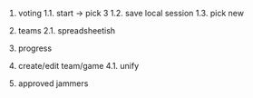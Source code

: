 
1. voting
1.1. start -> pick 3
1.2. save local session 
1.3. pick new

2. teams
2.1. spreadsheetish

3. progress

4. create/edit team/game
4.1. unify

5. approved jammers